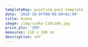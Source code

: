 ```yaml
---
templateKey: painting-post.template
date: '2018-10-07T00:00:00+02:00'
title: Rzeka
image: /img/rzeka-110x160.jpg
price_pln: '200'
measures: 110 x 160 cm
description: sdf
---
```


